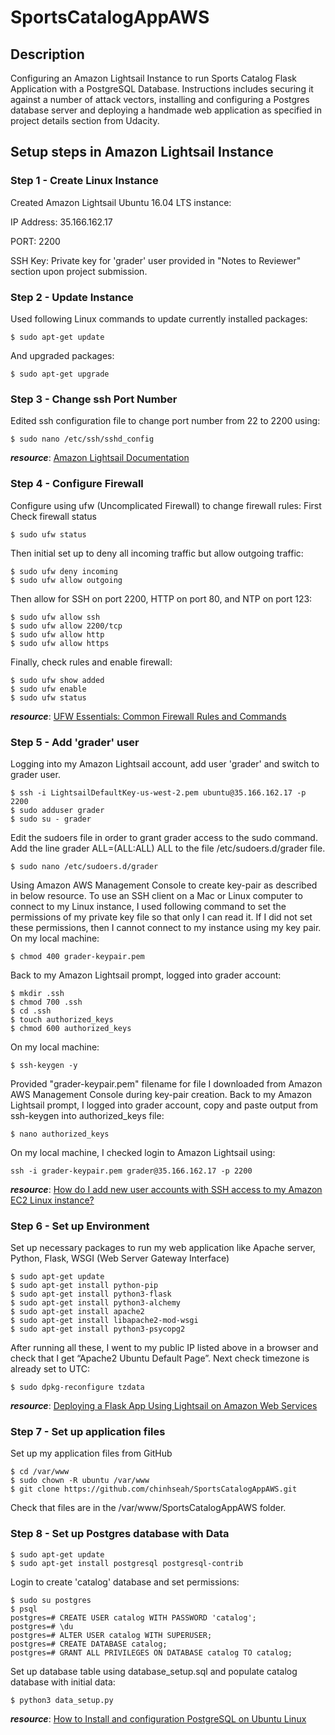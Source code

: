 # SportsCatalogAppAWS
## Description
Configuring an Amazon Lightsail Instance to run Sports Catalog Flask Application with a PostgreSQL Database. Instructions includes securing it against a number of attack vectors, installing and configuring a Postgres database server and deploying a handmade web application as specified in project details section from Udacity.
## Setup steps in Amazon Lightsail Instance
### Step 1 - Create Linux Instance
Created Amazon Lightsail Ubuntu 16.04 LTS instance:

IP Address: 35.166.162.17

PORT: 2200

SSH Key: Private key for 'grader' user provided in "Notes to Reviewer" section upon project submission.

### Step 2 - Update Instance
Used following Linux commands to update currently installed packages:
```linux
$ sudo apt-get update
```
And upgraded packages:
```linux
$ sudo apt-get upgrade
```
### Step 3 - Change ssh Port Number
Edited ssh configuration file to change port number from 22 to 2200 using:
```linux 
$ sudo nano /etc/ssh/sshd_config
```
___resource___: [Amazon Lightsail Documentation](https://aws.amazon.com/documentation/lightsail/)
### Step 4 - Configure Firewall
Configure using ufw (Uncomplicated Firewall) to change firewall rules:
First Check firewall status
```linux
$ sudo ufw status
```
Then initial set up to deny all incoming traffic but allow outgoing traffic:
```linux
$ sudo ufw deny incoming
$ sudo ufw allow outgoing
```
Then allow for SSH on port 2200, HTTP on port 80, and NTP on port 123:
```linux
$ sudo ufw allow ssh
$ sudo ufw allow 2200/tcp
$ sudo ufw allow http
$ sudo ufw allow https
```
Finally, check rules and enable firewall:
```linux
$ sudo ufw show added
$ sudo ufw enable
$ sudo ufw status
```
___resource___: [UFW Essentials: Common Firewall Rules and Commands](https://www.digitalocean.com/community/tutorials/ufw-essentials-common-firewall-rules-and-commands)
### Step 5 - Add 'grader' user
Logging into my Amazon Lightsail account, add user 'grader' and switch to grader user.
```linux
$ ssh -i LightsailDefaultKey-us-west-2.pem ubuntu@35.166.162.17 -p 2200
$ sudo adduser grader
$ sudo su - grader
```
Edit the sudoers file in order to grant grader access to the sudo command. 
Add the line grader ALL=(ALL:ALL) ALL to the file /etc/sudoers.d/grader file.
```linux
$ sudo nano /etc/sudoers.d/grader
```
Using Amazon AWS Management Console to create key-pair as described in below resource.
To use an SSH client on a Mac or Linux computer to connect to my Linux instance, I used following command to set the permissions of my private key file so that only I can read it. If I did not set these permissions, then I cannot connect to my instance using my key pair. 
On my local machine:
```linux
$ chmod 400 grader-keypair.pem
```
Back to my Amazon Lightsail prompt, logged into grader account:
```linux
$ mkdir .ssh
$ chmod 700 .ssh
$ cd .ssh
$ touch authorized_keys
$ chmod 600 authorized_keys
```
On my local machine:
```linux
$ ssh-keygen -y
```
Provided "grader-keypair.pem" filename for file I downloaded from Amazon AWS Management Console during key-pair creation.
Back to my Amazon Lightsail prompt, I logged into grader account, copy and paste output from ssh-keygen into authorized_keys file:
```linux
$ nano authorized_keys
```
On my local machine, I checked login to Amazon Lightsail using:
```linux
ssh -i grader-keypair.pem grader@35.166.162.17 -p 2200
```
___resource___: [How do I add new user accounts with SSH access to my Amazon EC2 Linux instance?](https://aws.amazon.com/premiumsupport/knowledge-center/new-user-accounts-linux-instance/)
### Step 6 - Set up Environment
Set up necessary packages to run my web application like Apache server, Python, Flask, WSGI (Web Server Gateway Interface)
```linux
$ sudo apt-get update
$ sudo apt-get install python-pip
$ sudo apt-get install python3-flask 
$ sudo apt-get install python3-alchemy
$ sudo apt-get install apache2
$ sudo apt-get install libapache2-mod-wsgi
$ sudo apt-get install python3-psycopg2
```
After running all these, I went to my public IP listed above in a browser and check that I get “Apache2 Ubuntu Default Page”.
Next check timezone is already set to UTC:
```linux
$ sudo dpkg-reconfigure tzdata
```
___resource___: [Deploying a Flask App Using Lightsail on Amazon Web Services](https://alonavarshal.com/blog/flask-on-lightsail-aws/)
### Step 7 - Set up application files
Set up my application files from GitHub
```linux
$ cd /var/www
$ sudo chown -R ubuntu /var/www
$ git clone https://github.com/chinhseah/SportsCatalogAppAWS.git
```
Check that files are in the /var/www/SportsCatalogAppAWS folder.
### Step 8 - Set up Postgres database with Data
```linux
$ sudo apt-get update
$ sudo apt-get install postgresql postgresql-contrib
```
Login to create 'catalog' database and set permissions:
```linux
$ sudo su postgres
$ psql
postgres=# CREATE USER catalog WITH PASSWORD 'catalog';
postgres=# \du 
postgres=# ALTER USER catalog WITH SUPERUSER;
postgres=# CREATE DATABASE catalog;
postgres=# GRANT ALL PRIVILEGES ON DATABASE catalog TO catalog;
```
Set up database table using database_setup.sql and populate catalog database with initial data:
```linux
$ python3 data_setup.py
```
___resource___: [How to Install and configuration PostgreSQL on Ubuntu Linux](https://youtu.be/-LwI4HMR_Eg)